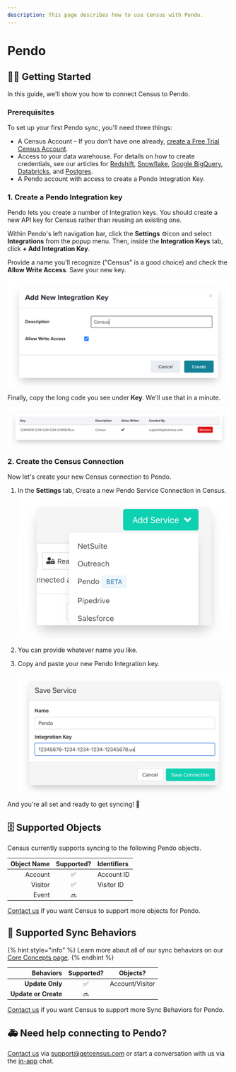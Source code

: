 ```yaml
---
description: This page describes how to use Census with Pendo.
---
```


# Pendo

## 🏃‍♀️ Getting Started

In this guide, we'll show you how to connect Census to Pendo. 

### **Prerequisites**

To set up your first Pendo sync, you'll need three things:

* A Census Account – If you don't have one already, [create a Free Trial Census Account](https://app.getcensus.com/).
* Access to your data warehouse. For details on how to create credentials, see our articles for [Redshift](../sources/redshift.md), [Snowflake](../sources/snowflake.md), [Google BigQuery](../sources/google-bigquery.md), [Databricks](../sources/databricks.md), and [Postgres](../sources/postgres.md).
* A Pendo account with access to create a Pendo Integration Key. 

### 1. Create a Pendo Integration key

Pendo lets you create a number of Integration keys. You should create a new API key for Census rather than reusing an existing one.

Within Pendo's left navigation bar, click the **Settings** ⚙️icon and select **Integrations** from the popup menu. Then, inside the **Integration Keys** tab, click **+ Add Integration Key**.

Provide a name you'll recognize \("Census" is a good choice\) and check the **Allow Write Access**. Save your new key.

![](../.gitbook/assets/screely-1624583157927.png)

Finally, copy the long code you see under **Key**. We'll use that in a minute.

![](../.gitbook/assets/screely-1624583167649.png)

### 2. Create the Census Connection

Now let's create your new Census connection to Pendo.

1. In the **Settings** tab, Create a new Pendo Service Connection in Census.  ![](../.gitbook/assets/screely-1624583177140.png) 
2. You can provide whatever name you like.
3. Copy and paste your new Pendo Integration key.  


   ![](../.gitbook/assets/screely-1624583188453.png)

And you're all set and ready to get syncing! 🎉

## 🗄 Supported Objects

Census currently supports syncing to the following Pendo objects.

| **Object Name** | **Supported?** | Identifiers |
| ---: | :---: | :--- |
| Account | ✅ | Account ID |
| Visitor | ✅ | Visitor ID |
| Event | 🔜 |  |

[Contact us](mailto:support@getcensus.com) if you want Census to support more objects for Pendo.

## 🔄 Supported Sync Behaviors

{% hint style="info" %}
Learn more about all of our sync behaviors on our [Core Concepts page](../basics/core-concept.md#the-different-sync-behaviors).
{% endhint %}

| **Behaviors** | **Supported?** | **Objects?** |
| ---: | :---: | :---: |
| **Update Only** | ✅ | Account/Visitor |
| **Update or Create** | 🔜 |  |

[Contact us](mailto:support@getcensus.com) if you want Census to support more Sync Behaviors for Pendo.

## 🚑 Need help connecting to Pendo?

[Contact us](mailto:support@getcensus.com) via support@getcensus.com or start a conversation with us via the [in-app](https://app.getcensus.com) chat.

